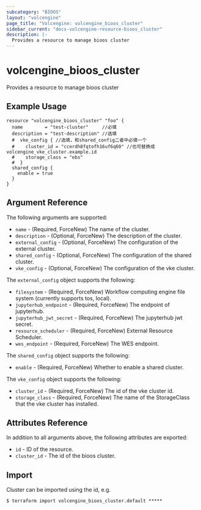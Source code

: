 ```yaml
---
subcategory: "BIOOS"
layout: "volcengine"
page_title: "Volcengine: volcengine_bioos_cluster"
sidebar_current: "docs-volcengine-resource-bioos_cluster"
description: |-
  Provides a resource to manage bioos cluster
---
```

# volcengine_bioos_cluster
Provides a resource to manage bioos cluster
## Example Usage
```hcl
resource "volcengine_bioos_cluster" "foo" {
  name        = "test-cluster"     //必填
  description = "test-description" //选填
  #  vke_config { //选填，和shared_config二者中必填一个
  #    cluster_id = "ccerdh8fqtofh16uf6q60" //也可替换成volcengine_vke_cluster.example.id
  #    storage_class = "ebs"
  #  }
  shared_config {
    enable = true
  }
}
```
## Argument Reference
The following arguments are supported:
* `name` - (Required, ForceNew) The name of the cluster.
* `description` - (Optional, ForceNew) The description of the cluster.
* `external_config` - (Optional, ForceNew) The configuration of the external cluster.
* `shared_config` - (Optional, ForceNew) The configuration of the shared cluster.
* `vke_config` - (Optional, ForceNew) The configuration of the vke cluster.

The `external_config` object supports the following:

* `filesystem` - (Required, ForceNew) Workflow computing engine file system (currently supports tos, local).
* `jupyterhub_endpoint` - (Required, ForceNew) The endpoint of jupyterhub.
* `jupyterhub_jwt_secret` - (Required, ForceNew) The jupyterhub jwt secret.
* `resource_scheduler` - (Required, ForceNew) External Resource Scheduler.
* `wes_endpoint` - (Required, ForceNew) The WES endpoint.

The `shared_config` object supports the following:

* `enable` - (Required, ForceNew) Whether to enable a shared cluster.

The `vke_config` object supports the following:

* `cluster_id` - (Required, ForceNew) The id of the vke cluster id.
* `storage_class` - (Required, ForceNew) The name of the StorageClass that the vke cluster has installed.

## Attributes Reference
In addition to all arguments above, the following attributes are exported:
* `id` - ID of the resource.
* `cluster_id` - The id of the bioos cluster.


## Import
Cluster can be imported using the id, e.g.
```
$ terraform import volcengine_bioos_cluster.default *****
```

